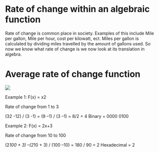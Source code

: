 # Rate of change within an algebraic function

Rate of change is common place in society. Examples of this include Mile per gallon, Mile per hour, cost per kilowatt, ect. Miles per gallon is calculated by dividing miles travelled by the amount of gallons used. So now we know what rate of change is we now look at its translation in algebra. 

# Average rate of change function
![](https://i.imgur.com/3iYZiVO.png)


Example 1:
F(x) = x2 


Rate of change from 1 to 3 


(32  -12) / (3 -1) = (9 –1) / (3 –1) = 8/2 = 4              Binary = 0000 0100 

Example 2:
F(x) = 2x+3 


Rate of change from 10 to 100 


(2*100 + 3) –(2*10 + 3) / (100 –10) = 180 / 90 = 2          Hexadecimal = 2 


